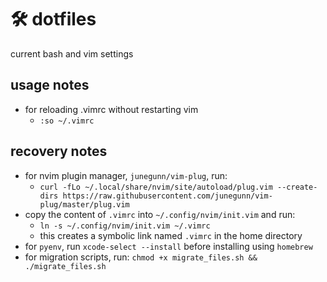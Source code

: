 # 🛠 dotfiles
current bash and vim settings

## usage notes
- for reloading .vimrc without restarting vim
  - `:so ~/.vimrc`

## recovery notes
- for nvim plugin manager, `junegunn/vim-plug`, run:
  - `curl -fLo ~/.local/share/nvim/site/autoload/plug.vim --create-dirs https://raw.githubusercontent.com/junegunn/vim-plug/master/plug.vim`
- copy the content of `.vimrc` into `~/.config/nvim/init.vim` and run:
  - `ln -s ~/.config/nvim/init.vim ~/.vimrc`
  - this creates a symbolic link named `.vimrc` in the home directory
- for `pyenv`, run `xcode-select --install` before installing using `homebrew`
- for migration scripts, run: `chmod +x migrate_files.sh && ./migrate_files.sh`

